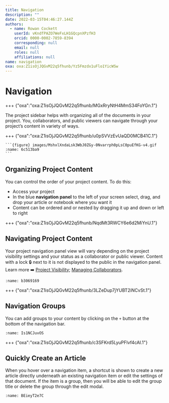 ```yaml
---
title: Navigation
description: ""
date: 2022-03-15T04:46:27.144Z
authors:
  - name: Rowan Cockett
    userId: vKndfPAZO7WeFxLH1GQcpnXPzfH3
    orcid: 0000-0002-7859-8394
    corresponding: null
    email: null
    roles: null
    affiliations: null
name: navigation
oxa: oxa:Z1isOjJQGvM22q5fhunb/Yz5Fmzdx1uFlo1YicWSw
---
```


# Navigation

+++ {"oxa":"oxa:Z1isOjJQGvM22q5fhunb/MGxRryNtH4MmS34FoYGn.1"}

The project sidebar helps with organizing all of the documents in your project. You, collaborators, and public viewers can navigate through your project’s content in variety of ways.

+++ {"oxa":"oxa:Z1isOjJQGvM22q5fhunb/u0pSVVzEvUaQD0MCB41C.1"}

````{margin}
```{figure} images/MshxlXndaLsk3WbJ0ZGy-0Nvarrph0pLsC0puEfKG-v4.gif
:name: 6c513ba9
```

````

## Organizing Project Content

You can control the order of your project content. To do this:

* Access your project
* In the blue **navigation panel** to the left of your screen select, drag, and drop your article or notebook where you want it
* Content can be ordered and or nested by dragging it up and down or left to right

+++ {"oxa":"oxa:Z1isOjJQGvM22q5fhunb/NqdMt3RWCY6e6d2MiYnU.1"}

## Navigating Project Content

Your project navigation panel view will vary depending on the project visibility settings and your status as a collaborator or public viewer. Content with a lock 🔒 next to it is not displayed to the public in the navigation panel. Learn more ➡️ [Project Visibility](block:MshxlXndaLsk3WbJ0ZGy/0FyrKye6NnasrjwG04Jm "Project Visibility"); [Managing Collaborators](block:MshxlXndaLsk3WbJ0ZGy/YLNojGkT0Xa7iZb989pu "Managing Collaborators").

```{figure} images/MshxlXndaLsk3WbJ0ZGy-hxyPcG2rnMyKr6ZHDn7X-v4.png
:name: b3069169
```

+++ {"oxa":"oxa:Z1isOjJQGvM22q5fhunb/3LZeDup7jYUBT2iNCvSt.1"}

## Navigation Groups

You can add groups to your content by clicking on the `+` button at the bottom of the navigation bar.

```{figure} images/9Kv3iYv0uCgaG0zl4WDZ-FylibgMGpswcXzVie119-v1.png
:name: Is1NCJuvOS
```

+++ {"oxa":"oxa:Z1isOjJQGvM22q5fhunb/c3SFKrd5LyuPFlvf4cAI.1"}

## Quickly Create an Article

When you hover over a navigation item, a shortcut is shown to create a new article directly underneath an existing navigation item or edit the settings of that document. If the item is a group, then you will be able to edit the group title or delete the group through the edit modal.

```{figure} images/Z1isOjJQGvM22q5fhunb-VOWVwzyjhamYc3tLg3pk-v1.gif
:name: BEieyT2e7C
```

